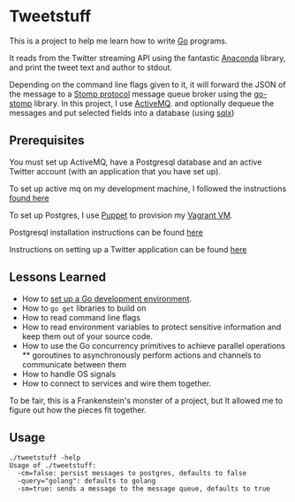 # Tweetstuff

This is a project to help me learn how to write [Go](http://golang.org) programs.

It reads from the Twitter streaming API using the fantastic
[Anaconda](https://github.com/ChimeraCoder/anaconda) library, and print the
tweet text and author to stdout.

Depending on the command line flags given to it, it will forward the JSON of the
message to a [Stomp protocol](https://stomp.github.io/) message queue broker
using the [go-stomp](https://github.com/go-stomp/stomp) library.
In this project, I use [ActiveMQ](http://activemq.apache.org/). and optionally
dequeue the messages and put selected fields into a database (using
[sqlx](https://github.com/jmoiron/sqlx))

## Prerequisites

You must set up ActiveMQ, have a Postgresql database and an active Twitter
account (with an application that you have set up).

To set up active mq on my development machine, I followed the instructions
[found here](http://activemq.apache.org/getting-started.html)

To set up Postgres, I use [Puppet](http://puppetlabs.com/) to provision my
[Vagrant VM](https://www.vagrantup.com/).

Postgresql installation instructions can be found [here](https://www.vagrantup.com/)

Instructions on setting up a Twitter application can be found [here](https://dev.twitter.com/)

## Lessons Learned

* How to [set up a Go development environment](http://golang.org/).
* How to `go get` libraries to build on
* How to read command line flags
* How to read environment variables to protect sensitive information and keep
them out of your source code.
* How to use the Go concurrency primitives to achieve parallel operations
** goroutines to asynchronously perform actions and channels to communicate between them
* How to handle OS signals
* How to connect to services and wire them together.

To be fair, this is a Frankenstein's monster of a project, but It allowed me to
figure out how the pieces fit together.

## Usage

````
./tweetstuff -help
Usage of ./tweetstuff:
  -cm=false: persist messages to postgres, defaults to false
  -query="golang": defaults to golang
  -sm=true: sends a message to the message queue, defaults to true

````

